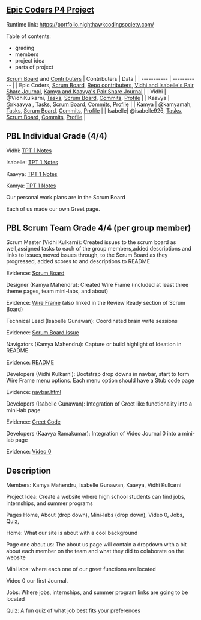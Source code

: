 ## [Epic Coders P4 Project ](https://nighthawkcodingsociety.com/projectsearch/details/Flask%20Portfolio%20Starter)
Runtime link: https://portfolio.nighthawkcodingsociety.com/

Table of contents:
- grading 
- members 
- project idea 
- parts of project 


[Scrum Board](https://github.com/isabelle926/flask_portfolio/projects/1) and [Contributers](https://github.com/isabelle926/flask_portfolio/graphs/contributors)
| Contributers | Data |
| ----------- | ----------- |
| Epic Coders, [Scrum Board](https://github.com/isabelle926/flask_portfolio/projects/1), [Repo contributers](https://github.com/isabelle926/flask_portfolio/graphs/contributors), [Vidhi and Isabelle's Pair Share Journal](https://github.com/isabelle926/flask_portfolio/projects/1), [Kamya and Kaavya's Pair Share Journal](https://docs.google.com/document/d/1x6tj0aUuHELg618rLQFYBfFm4qp73hJDD0RH6kbs4ug/edit?usp=sharing) |
| Vidhi | @VidhiKulkarni, [Tasks](https://github.com/isabelle926/flask_portfolio/issues/assigned/VidhiKulkarni), [Scrum Board](https://github.com/isabelle926/flask_portfolio/projects/1?card_filter_query=assignee%3Avidhikulkarni), [Commits](https://github.com/isabelle926/flask_portfolio/commits?author=VidhiKulkarni), [Profile](https://github.com/VidhiKulkarni) |
| Kaavya | @rkaavya , [Tasks](https://github.com/isabelle926/flask_portfolio/issues/assigned/rkaavya), [Scrum Board](https://github.com/isabelle926/flask_portfolio/projects/1?card_filter_query=assignee%3Arkaavya), [Commits](https://github.com/isabelle926/flask_portfolio/commits?author=rkaavya), [Profile](https://github.com/rkaavya) |
| Kamya | @kamyamah, [Tasks](https://github.com/isabelle926/flask_portfolio/issues/assigned/kamyamah), [Scrum Board](https://github.com/isabelle926/flask_portfolio/projects/1?card_filter_query=assignee%3Akamyamah), [Commits]( https://github.com/isabelle926/flask_portfolio/commits?author=kamyamah), [Profile](https://github.com/kamyamah) |
| Isabelle| @isabelle926, [Tasks](https://github.com/isabelle926/flask_portfolio/issues/assigned/isabelle926), [Scrum Board](https://github.com/isabelle926/flask_portfolio/projects/1?card_filter_query=assignee%3Aisabelle926), [Commits](https://github.com/isabelle926/flask_portfolio/commits?author=isabelle926), [Profile](https://github.com/isabelle926) |

## PBL Individual Grade (4/4)

Vidhi: [TPT 1 Notes](https://docs.google.com/document/d/1JuOseRKyqB58OoGf2E2ej_ENLShwoKL0GvRnsWW68jc/edit?usp=sharing)

Isabelle: [TPT 1 Notes](https://docs.google.com/document/d/1B2hlou672M8ee1UaAVjZjwTohSABUdhHLgQxoh7JLNA/edit)

Kaavya: [TPT 1 Notes](https://docs.google.com/document/d/1B2hlou672M8ee1UaAVjZjwTohSABUdhHLgQxoh7JLNA/edit)

Kamya: [TPT 1 Notes](https://docs.google.com/document/d/1koXegOZ1jza-OD2gS_Z-7TFFqRVLtRZc2u9z5Katis8/edit?usp=sharing)

Our personal work plans are in the Scrum Board

Each of us made our own Greet page.

## PBL Scrum Team Grade 4/4 (per group member)

Scrum Master (Vidhi Kulkarni): Created issues to the scrum board as well,assigned tasks to each of the group members,added descriptions and links to issues,moved issues through, to the Scrum Board as they progressed, added scores to and descriptions to README

Evidence: [Scrum Board](https://github.com/isabelle926/flask_portfolio/projects/1)

Designer (Kamya Mahendru): Created Wire Frame (included at least three theme pages, team mini-labs, and about)

Evidence: [Wire Frame](https://www.canva.com/design/DAEomzY4HxE/wrJb8x3Axf6FwXguh5liiA/edit) (also linked in the Review Ready section of Scrum Board)

Technical Lead (Isabelle Gunawan): Coordinated brain write sessions

Evidence: [Scrum Board Issue](https://github.com/isabelle926/flask_portfolio/issues/4)

Navigators (Kamya Mahendru): Capture or build highlight of Ideation in README

Evidence: [README](https://github.com/isabelle926/flask_portfolio/blob/main/README.md#ideation)

Developers (Vidhi Kulkarni):  Bootstrap drop downs in navbar, start to form Wire Frame menu options. Each menu option should have a Stub code page

Evidence: [navbar.html](https://github.com/isabelle926/flask_portfolio/blob/main/templates/layouts/navbar.html)

Developers (Isabelle Gunawan): Integration of Greet like functionality into a mini-lab page

Evidence: [Greet Code](https://github.com/isabelle926/flask_portfolio/issues/7)

Developers (Kaavya Ramakumar): Integration of Video Journal 0 into a mini-lab page 

Evidence: [Video 0](https://github.com/isabelle926/flask_portfolio/issues/2)



## Description
Members: Kamya Mahendru, Isabelle Gunawan, Kaavya, Vidhi Kulkarni
 
Project Idea: Create a website where high school students can find jobs, internships, and summer programs
 
Pages Home, About (drop down), Mini-labs (drop down), Video 0, Jobs, Quiz, 

Home: What our site is about with a cool background 

Page one about us: The about us page will contain a dropdown with a bit about each member on the team and what they did to colaborate on the website

Mini labs: where each one of our greet functions are located 

Video 0 our first Journal.

Jobs: Where jobs, internships, and summer program links are going to be located 

Quiz: A fun quiz of what job best fits your preferences
